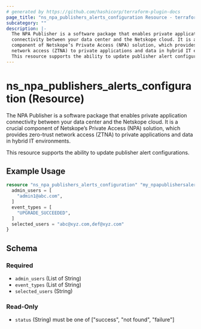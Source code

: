 ```yaml
---
# generated by https://github.com/hashicorp/terraform-plugin-docs
page_title: "ns_npa_publishers_alerts_configuration Resource - terraform-provider-ns"
subcategory: ""
description: |-
  The NPA Publisher is a software package that enables private application
  connectivity between your data center and the Netskope cloud. It is a crucial
  component of Netskope’s Private Access (NPA) solution, which provides zero-trust
  network access (ZTNA) to private applications and data in hybrid IT environments.
  This resource supports the ability to update publisher alert configurations.
---
```


# ns_npa_publishers_alerts_configuration (Resource)

The NPA Publisher is a software package that enables private application
connectivity between your data center and the Netskope cloud. It is a crucial 
component of Netskope’s Private Access (NPA) solution, which provides zero-trust 
network access (ZTNA) to private applications and data in hybrid IT environments.

This resource supports the ability to update publisher alert configurations.

## Example Usage

```terraform
resource "ns_npa_publishers_alerts_configuration" "my_npapublishersalertsconfiguration" {
  admin_users = [
    "admin1@abc.com",
  ]
  event_types = [
    "UPGRADE_SUCCEEDED",
  ]
  selected_users = "abc@xyz.com,def@xyz.com"
}
```

<!-- schema generated by tfplugindocs -->
## Schema

### Required

- `admin_users` (List of String)
- `event_types` (List of String)
- `selected_users` (String)

### Read-Only

- `status` (String) must be one of ["success", "not found", "failure"]


